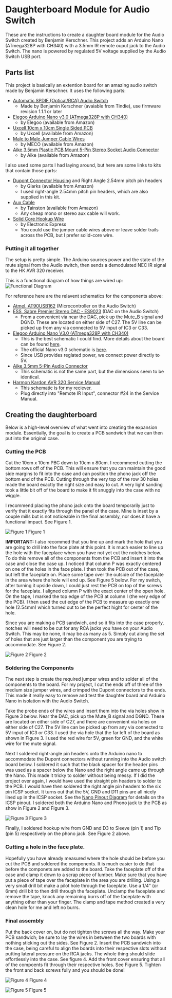 # Daughterboard Module for Audio Switch

These are the instructions to create a daughter board module for the Audio Switch created by Benjamin Kerschner. This project adds an Arduino Nano (ATmega328P with CH340) with a 3.5mm IR remote ouput jack to the Audio Switch. The nano is powered by regulated 5V voltage supplied by the Audio Switch USB port.

## Parts list
This project is basically an extention board for an amazing audio switch made by Benjamin Kerschner. It uses the following parts:
*  [Automatic SPDIF (Optical/RCA) Audio Switch](https://www.tindie.com/products/Beni_Skate/automatic-spdif-opticalrca-audio-switch)
    - Made by Benjamin Kerschner (avaiable from Tindie), use firmware revision 1.1.1 or later
*  [Elegoo Arduino Nano v3.0 (ATmega328P with CH340)](https://www.amazon.com/gp/product/B071NMBP4S)
    - by Elegoo (available from Amazon)
*  [Uxcell 10cm x 10cm Single Sided PCB](https://www.amazon.com/gp/product/B07DTHTXTZ)
    - by Uxcell (available from Amazon)
*  [Male to Male Jumper Cable Wires](https://www.amazon.com/gp/product/B00ARTWJ44)
    - by MECO (available from Amazon)
*  [Aike 3.5mm Plastic PCB Mount 5-Pin Stereo Socket Audio Connector](https://www.amazon.com/gp/product/B01N5DIZQG)
    - by Aike (available from Amazon)

I also used some parts I had laying around, but here are some links to kits that contain those parts:
*  [Dupont Connector Housing](https://www.amazon.com/gp/product/B01G0I0ZZK) and Right Angle 2.54mm pitch pin headers
    - by Glarks (available from Amazon)
    - I used right-angle 2.54mm pitch pin headers, which are also supplied in this kit.
*  [Aux Cable](https://www.amazon.com/gp/product/B072FFV5Y7)
    - by Tainston (available from Amazon)
    - Any cheap mono or stereo aux cable will work.
*  [Solid Core Hookup Wire](https://www.amazon.com/gp/product/B00B4ZRPEY)
    - by Electronix Express
    - You could use the jumper cable wires above or leave solder trails across the PCB, but I prefer solid-core wire.


### Putting it all together
The setup is pretty simple. The Arduino sources power and the state of the mute signal from the Audio switch, then sends a demodulated NEC IR signal to the HK AVR 320 receiver.

This is a functional diagram of how things are wired up:
![Functional Diagram](diagrams/avr.svg "Functional Diagram")

For reference here are the relavent schematics for the components above:
*  [Atmel, AT90USB162](http://ww1.microchip.com/downloads/en/devicedoc/doc7707.pdf) (Microcontroller on the Audio Switch)
*  [ESS, Sabre Premier Stereo DAC - ES9023](https://datasheetspdf.com/pdf-file/1132651/ESS/ES9023/1) (DAC on the Audio Switch)
    - From a convenient via near the DAC, pick up the Mute_B signal and DGND. These are located on either side of C27. The 5V line can be picked up from any via connected to 5V input of IC3 or C33.
*  [Elegoo Arduino Nano V3.0 (ATmega328P with CH340)](http://actrl.cz/blog/wp-content/uploads/nano_ch340_schematics-rev1.pdf)
    - This is the best schematic I could find. More details about the board can be found [here](http://actrl.cz/blog/index.php/2016/arduino-nano-ch340-schematics-and-details/).
    - The official Nano v3.0 schematic is [here](https://www.arduino.cc/en/uploads/Main/Arduino_Nano-Rev3.2-SCH.pdf).
    - Since USB provides reglated power, we connect power directly to 5V.
*  [Aike 3.5mm 5-Pin Audio Connector](http://www.sparkfun.com/datasheets/Prototyping/Audio-3.5mm.pdf)
    - This schematic is not the same part, but the dimensions seem to be identical.
*  [Harmon Kardon AVR 320 Service Manual](https://www.vintageshifi.com/repertoire-pdf/pdf/telecharge.php?pdf=Harman-Kardon-AVR-320-Service-Manual.pdf)
    - This schematic is for my reciever.
    - Plug directly into "Remote IR Input", connector #24 in the Service Manual.

## Creating the daughterboard
Below is a high-level overview of what went into creating the expansion module. Essentially, the goal is to create a PCB sandwich that we can then put into the original case.

### Cutting the PCB ###
Cut the 10cm x 10cm PBC down to 10cm x 80cm. I recommend cutting the bottom rows off of the PCB. This will ensure that you can maintain the good side margins to fit into the case and can position the phono jack off the bottom end of the PCB. Cutting through the very top of the row 30 holes made the board exactly the right size and easy to cut. A very light sanding took a little bit off of the board to make it fit snuggly into the case with no wiggle.

I recommend placing the phono jack onto the board temporarily just to verify that it exactly fits through the panel of the case. Mine is inset by a couple mills but is not noticeable in the final assembly, nor does it have a functional impact. See Figure 1.

![Figure 1](diagrams/IMG_9891.jpg "Figure 1")
    Figure 1

**IMPORTANT:** I also recommed that you line up and mark the hole that you are going to drill into the face plate at this point. It is much easier to line up the hole with the faceplace when you have not yet cut the notches below. To do this remove all of the components from the PCB and insert it into the case and close the case up. I noticed that column P was exactly centered on one of the holes in the face plate. I then took the PCB out of the case, but left the faceplate on. Place some tape over the outside of the faceplate in the area where the hole will end up. See Figure 5 below. For my switch, after turning it upside down, I could just rest the PCB on top of the screws for the faceplate. I aligned column P with the exact center of the open hole. On the tape, I marked the top edge of the PCB at column I (the very edge of the PCB). I then used the cut edge of the PCB to measure up exactly one hole (2.54mm) which turned out to be the perfect hight for center of the hole. 

Since you are making a PCB sandwich, and so it fits into the case properly, notches will need to be cut for any RCA jacks you have on your Audio Switch. This may be none, it may be as many as 5. Simply cut along the set of holes that are just larger than the component you are trying to accommodate. See Figure 2.

![Figure 2](diagrams/IMG_9897.jpg "Figure 2")
    Figure 2

### Soldering the Components ###
The next step is create the required jumper wires and to solder all of the components to the board. For my project, I cut the ends off of three of the medium size jumper wires, and crimped the Dupont connectors to the ends. This made it really easy to remove and test the daughter board and Arduino Nano in isolation with the Audio Switch.

Take the probe ends of the wires and insert them into the via holes show in Figure 3 below. Near the DAC, pick up the Mute_B signal and DGND. These are located on either side of C27, and there are convenient via holes on either side of C27. The 5V line can be picked up from any via connected to 5V input of IC3 or C33. I used the via hole that the far left of the board as shown in Figure 3. I used the red wire for 5V, green for GND, and the white wire for the mute signal.

Next I soldered right-angle pin headers onto the Arduino nano to accommodate the Dupont connectors without running into the Audio switch board below. I soldered it such that the black spacer for the header pins was used as a spacer below the Nano and the right angle came up through the Nano. This made it tricky to solder without being messy. If I did the project over again, I would have used the straight pin headers to solder to the PCB. I would have then soldered the right angle pin headers to the six pin ICSP socket. It turns out that the 5V, GND and D11 pins are all nicely lined up in the ICSP socket. See the [Nano Pinout Diagram](https://components101.com/microcontrollers/arduino-nano) for details on the ICSP pinout. I soldered both the Arduino Nano and Phono jack to the PCB as show in Figure 2 and Figure 3.

![Figure 3](diagrams/IMG_9893.jpg "Figure 3")
    Figure 3

Finally, I soldered hookup wire from GND and D3 to Sleeve (pin 1) and Tip (pin 5) respectively on the phono jack. See Figure 2 above.

### Cutting a hole in the face plate. ###
Hopefully you have already measured where the hole should be before you cut the PCB and soldered the components. It is much easier to do that before the componets are added to the board. Take the faceplate off of the case and clamp it down to a scrap piece of lumber. Make sure that you have put a piece of tape over the faceplate in the area you are drilling. Using a very small drill bit make a pilot hole through the faceplate. Use a 1/4" (or 6mm) drill bit to then drill through the faceplate. Unclamp the faceplate and remove the tape, knock any remaining burrs off of the faceplate with anything other than your finger. The clamp and tape method created a very clean hole for me and left no burrs.

### Final assembly ###
Put the back cover on, but do not tighten the screws all the way. Make your PCB sandwich; be sure to lay the wires in between the two boards with nothing sticking out the sides. See Figure 2. Insert the PCB sandwich into the case, being careful to align the boards into their respective slots without putting lateral pressure on the RCA jacks. The whole thing should slide effortlessly into the case. See figure 4. Add the front cover ensuring that all of the compoents fit through their respective holes. See Figure 5. Tighten the front and back screws fully and you should be done!

![Figure 4](diagrams/IMG_9894.jpg "Figure 4")
    Figure 4

![Figure 5](diagrams/IMG_9895.jpg "Figure 5")
    Figure 5
